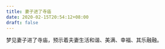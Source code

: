 ```yaml
---
title: 妻子进了寺庙
date: 2020-02-15T20:54:12+08:00
draft: false
---
```


梦见妻子进了寺庙，预示着夫妻生活和谐、美满、幸福、其乐融融。<br>

